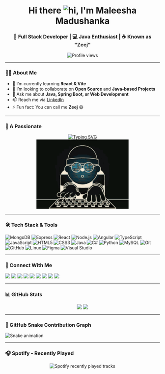 <h1 align="center">
  Hi there <img src="https://user-images.githubusercontent.com/1303154/88677602-1635ba80-d120-11ea-84d8-d263ba5fc3c0.gif" width="40" height="40" alt="hi">, I'm Maleesha Madushanka
</h1>

<h3 align="center">🚀 Full Stack Developer | 💻 Java Enthusiast | ☕ Known as "Zeej"</h3>

<p align="center">
  <img src="https://komarev.com/ghpvc/?username=MaleeshaMAdhushanka&label=Profile%20views&color=0e75b6&style=flat" alt="Profile views" />
</p>

---

### 👨‍💻 About Me

- 🌱 I’m currently learning **React & Vite**
- 🤝 I’m looking to collaborate on **Open Source** and **Java-based Projects**
- 💬 Ask me about **Java, Spring Boot, or Web Development**
- 📫 Reach me via [LinkedIn](https://linkedin.com/in/maleesha-madushanka-88524b2a7)
- ⚡ Fun fact: You can call me **Zeej** 😄

---

### 💼 A Passionate

<div align="center">
  <a href="https://git.io/typing-svg">
    <img src="https://readme-typing-svg.herokuapp.com?font=Nunito&size=25&duration=4000&color=1B78B2&background=EB00FF00&center=true&vCenter=true&width=280&lines=Full+Stack+Developer" alt="Typing SVG">
  </a>
</div>

<div align="center">
  <img src="https://github.com/pazindushane/pazindushane/blob/master/assets/ppimage.gif" alt="Animated Dev Image" width="300">
</div>

---

### 🛠️ Tech Stack & Tools

<div align="left">
  <!-- MERN Stack -->
  <img src="https://cdn.jsdelivr.net/gh/devicons/devicon/icons/mongodb/mongodb-original.svg" height="10px" alt="MongoDB" />
  <img src="https://cdn.jsdelivr.net/gh/devicons/devicon/icons/express/express-original.svg" height="10px" alt="Express" />
  <img src="https://cdn.jsdelivr.net/gh/devicons/devicon/icons/react/react-original.svg" height="10px" alt="React" />
  <img src="https://cdn.jsdelivr.net/gh/devicons/devicon/icons/nodejs/nodejs-original.svg" height="10px" alt="Node.js" />

  <!-- Additional Tools -->
  <img src="https://cdn.jsdelivr.net/gh/devicons/devicon/icons/angularjs/angularjs-original.svg" height="10px" alt="Angular" />
  <img src="https://cdn.jsdelivr.net/gh/devicons/devicon/icons/typescript/typescript-original.svg" height="10px" alt="TypeScript" />
  <img src="https://cdn.jsdelivr.net/gh/devicons/devicon/icons/javascript/javascript-original.svg" height="10px" alt="JavaScript" />
  <img src="https://cdn.jsdelivr.net/gh/devicons/devicon/icons/html5/html5-original.svg" height="10px" alt="HTML5" />
  <img src="https://cdn.jsdelivr.net/gh/devicons/devicon/icons/css3/css3-original.svg" height="10px" alt="CSS3" />

  <!-- Other Tools -->
  <img src="https://cdn.jsdelivr.net/gh/devicons/devicon/icons/java/java-original.svg" height="10px" alt="Java" />
  <img src="https://cdn.jsdelivr.net/gh/devicons/devicon/icons/csharp/csharp-original.svg" height="10px" alt="C#" />
  <img src="https://cdn.jsdelivr.net/gh/devicons/devicon/icons/python/python-original.svg" height="10px" alt="Python" />
  <img src="https://cdn.jsdelivr.net/gh/devicons/devicon/icons/mysql/mysql-original.svg" height="10px" alt="MySQL" />
  <img src="https://cdn.jsdelivr.net/gh/devicons/devicon/icons/git/git-original.svg" height="10px" alt="Git" />
  <img src="https://cdn.jsdelivr.net/gh/devicons/devicon/icons/github/github-original.svg" height="10px" alt="GitHub" />
  <img src="https://cdn.jsdelivr.net/gh/devicons/devicon/icons/linux/linux-original.svg" height="10px" alt="Linux" />
  <img src="https://cdn.jsdelivr.net/gh/devicons/devicon/icons/figma/figma-original.svg" height="10px" alt="Figma" />
  <img src="https://cdn.jsdelivr.net/gh/devicons/devicon/icons/visualstudio/visualstudio-plain.svg" height="10px" alt="Visual Studio" />
</div>

---

### 🔗 Connect With Me

<div align="left">
  <a href="#"><img src="https://img.shields.io/badge/Instagram-E4405F?logo=instagram&logoColor=white&style=for-the-badge" height="30"></a>
  <a href="#"><img src="https://img.shields.io/badge/Gmail-D14836?logo=gmail&logoColor=white&style=for-the-badge" height="30"></a>
  <a href="https://linkedin.com/in/maleesha-madushanka-88524b2a7"><img src="https://img.shields.io/badge/LinkedIn-0077B5?logo=linkedin&logoColor=white&style=for-the-badge" height="30"></a>
  <a href="#"><img src="https://img.shields.io/badge/Facebook-1877F2?logo=facebook&logoColor=white&style=for-the-badge" height="30"></a>
  <a href="#"><img src="https://img.shields.io/badge/Medium-12100E?logo=medium&logoColor=white&style=for-the-badge" height="30"></a>
  <a href="#"><img src="https://img.shields.io/badge/StackOverflow-FE7A16?logo=stackoverflow&logoColor=white&style=for-the-badge" height="30"></a>
  <a href="#"><img src="https://img.shields.io/badge/WhatsApp-25D366?logo=whatsapp&logoColor=white&style=for-the-badge" height="30"></a>
  <a href="#"><img src="https://img.shields.io/badge/HackerRank-2EC866?logo=hackerrank&logoColor=white&style=for-the-badge" height="30"></a>
  <a href="#"><img src="https://img.shields.io/badge/TryHackMe-88cc14?logo=tryhackme&logoColor=white&style=for-the-badge" height="30"></a>
</div>

---

### 📊 GitHub Stats

<div align="center">
  <img src="https://github-readme-stats.vercel.app/api?username=MaleeshaMAdhushanka&show_icons=true&theme=dracula&count_private=true" height="150" />
  <img src="https://github-readme-stats.vercel.app/api/top-langs?username=MaleeshaMAdhushanka&layout=compact&langs_count=6&theme=dracula" height="150" />
</div>

---

### 🐍 GitHub Snake Contribution Graph

<img src="https://raw.githubusercontent.com/MaleeshaMAdhushanka/MaleeshaMAdhushanka/output/snake.svg" alt="Snake animation" />

---

### 🎧 Spotify - Recently Played

<div align="center">
  <img src="https://spotify-recently-played-readme.vercel.app/api?count=5" alt="Spotify recently played tracks" />
</div>
